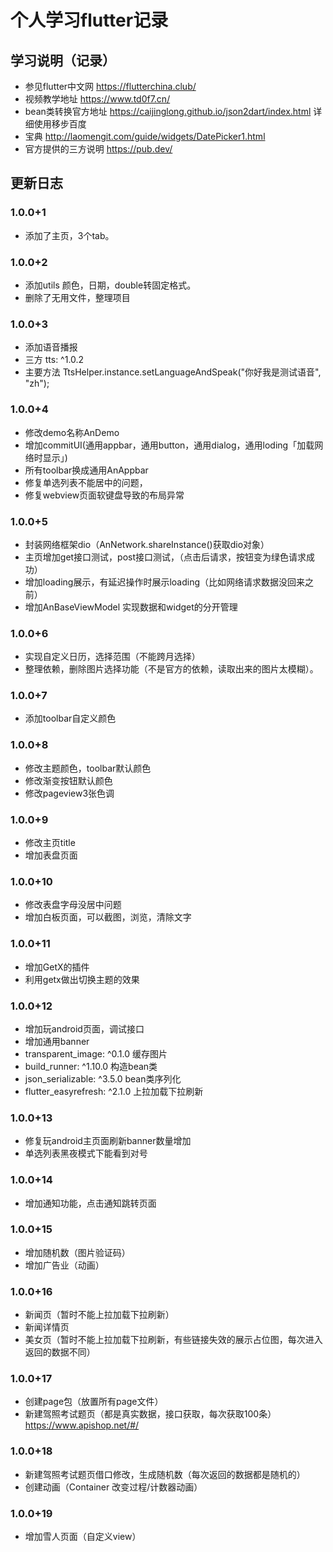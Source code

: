 # 个人学习flutter记录

[comment]: <> (## 添加依赖)

[comment]: <> (```)

[comment]: <> (intl: ^0.16.1)

[comment]: <> (```)


## 学习说明（记录）

+ 参见flutter中文网 https://flutterchina.club/
+ 视频教学地址 https://www.td0f7.cn/
+ bean类转换官方地址 https://caijinglong.github.io/json2dart/index.html 详细使用移步百度
+ 宝典 http://laomengit.com/guide/widgets/DatePicker1.html
+ 官方提供的三方说明 https://pub.dev/

## 更新日志

### 1.0.0+1

+ 添加了主页，3个tab。


### 1.0.0+2

+ 添加utils 颜色，日期，double转固定格式。
+ 删除了无用文件，整理项目


### 1.0.0+3

+ 添加语音播报
+ 三方 tts: ^1.0.2
+ 主要方法 TtsHelper.instance.setLanguageAndSpeak("你好我是测试语音", "zh");


### 1.0.0+4

+ 修改demo名称AnDemo
+ 增加commitUI(通用appbar，通用button，通用dialog，通用loding「加载网络时显示」)
+ 所有toolbar换成通用AnAppbar
+ 修复单选列表不能居中的问题，
+ 修复webview页面软键盘导致的布局异常


### 1.0.0+5

+ 封装网络框架dio（AnNetwork.shareInstance()获取dio对象）
+ 主页增加get接口测试，post接口测试，（点击后请求，按钮变为绿色请求成功）
+ 增加loading展示，有延迟操作时展示loading（比如网络请求数据没回来之前）
+ 增加AnBaseViewModel   实现数据和widget的分开管理


### 1.0.0+6

+ 实现自定义日历，选择范围（不能跨月选择）
+ 整理依赖，删除图片选择功能（不是官方的依赖，读取出来的图片太模糊）。

### 1.0.0+7

+ 添加toolbar自定义颜色

### 1.0.0+8

+ 修改主题颜色，toolbar默认颜色
+ 修改渐变按钮默认颜色
+ 修改pageview3张色调

### 1.0.0+9

+ 修改主页title
+ 增加表盘页面

### 1.0.0+10

+ 修改表盘字母没居中问题
+ 增加白板页面，可以截图，浏览，清除文字

### 1.0.0+11

+ 增加GetX的插件
+ 利用getx做出切换主题的效果

### 1.0.0+12

+ 增加玩android页面，调试接口
+ 增加通用banner
+   transparent_image: ^0.1.0  缓存图片
+   build_runner: ^1.10.0    构造bean类
+   json_serializable: ^3.5.0    bean类序列化
+   flutter_easyrefresh: ^2.1.0    上拉加载下拉刷新

### 1.0.0+13

+ 修复玩android主页面刷新banner数量增加
+ 单选列表黑夜模式下能看到对号


### 1.0.0+14

+ 增加通知功能，点击通知跳转页面

### 1.0.0+15

+ 增加随机数（图片验证码）
+ 增加广告业（动画）

### 1.0.0+16

+ 新闻页（暂时不能上拉加载下拉刷新）
+ 新闻详情页
+ 美女页（暂时不能上拉加载下拉刷新，有些链接失效的展示占位图，每次进入返回的数据不同）

### 1.0.0+17

+ 创建page包（放置所有page文件）
+ 新建驾照考试题页（都是真实数据，接口获取，每次获取100条）https://www.apishop.net/#/

### 1.0.0+18

+ 新建驾照考试题页借口修改，生成随机数（每次返回的数据都是随机的）
+ 创建动画（Container 改变过程/计数器动画）

### 1.0.0+19

+ 增加雪人页面（自定义view）






